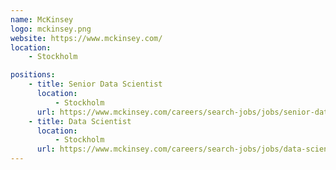 ```yaml
---
name: McKinsey
logo: mckinsey.png
website: https://www.mckinsey.com/
location:
    - Stockholm

positions:
    - title: Senior Data Scientist
      location:
          - Stockholm
      url: https://www.mckinsey.com/careers/search-jobs/jobs/senior-data-scientist-1874
    - title: Data Scientist
      location:
          - Stockholm
      url: https://www.mckinsey.com/careers/search-jobs/jobs/data-scientist-mckinsey-analytics-2353
---
```

